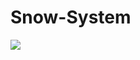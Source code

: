 # Snow-System

<img src="https://github.com/williamcheungthu/Snow-System/blob/master/screen-shot.jpg">

